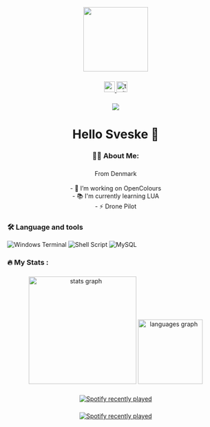 <div align="center">
  <img height="150" src="https://media.giphy.com/media/v1.Y2lkPTc5MGI3NjExMm1obTZ4cnlyZHpsMTdtcnpqODQzNXYyaG5vN3dhcWR1YzUxenZ6ZiZlcD12MV9pbnRlcm5hbF9naWZfYnlfaWQmY3Q9Zw/cZASFBEveBypi/giphy.gif"  />
</div>

###

<div align="center">
  <a href="https://youtube.com/@denrigtigeflue" target="_blank">
    <img src="https://img.shields.io/static/v1?message=Youtube&logo=youtube&label=&color=FF0000&logoColor=white&labelColor=&style=for-the-badge" height="25" alt="youtube logo"  />
  </a>
  <a href="https://twitch.tv/denrigtigeflue" target="_blank">
    <img src="https://img.shields.io/static/v1?message=Twitch&logo=twitch&label=&color=9146FF&logoColor=white&labelColor=&style=for-the-badge" height="25" alt="twitch logo"  />
  </a>
</div>

###

<div align="center">
  <img src="https://profile-counter.glitch.me/LueFlue/count.svg?"  />
</div>

###

<h1 align="center">Hello Sveske 👋</h1>

###

<h3 align="center">👩‍💻  About Me:</h3>

###

<p align="center">From Denmark<br><br>- 🔭 I’m working on OpenColours<br>- 📚 I'm currently learning LUA<br>- ⚡ Drone Pilot</p>

###

<h3 align="left">🛠 Language and tools</h3>

![Windows Terminal](https://img.shields.io/badge/Windows%20Terminal-%25234D4D4D.svg?style=for-the-badge&logo=windows-terminal&logoColor=white) ![Shell Script](https://img.shields.io/badge/shell_script-%23121011.svg?style=for-the-badge&logo=gnu-bash&logoColor=white) ![MySQL](https://img.shields.io/badge/mysql-%2300000f.svg?style=for-the-badge&logo=mysql&logoColor=white)

###

<div align="center">
</div>

###

<h3 align="left">🔥   My Stats :</h3>

###

<div align="center">
  <img src="https://github-readme-stats.vercel.app/api?username=LueFlue&hide_title=false&hide_rank=false&show_icons=true&include_all_commits=true&count_private=true&disable_animations=false&theme=dracula&locale=en&hide_border=false&order=1" height="250" alt="stats graph"  />
  <img src="https://github-readme-stats.vercel.app/api/top-langs?username=LueFlue&locale=en&hide_title=false&layout=compact&card_width=320&langs_count=5&theme=dracula&hide_border=false&order=2" height="150" alt="languages graph"  />
</div>

###

<div align="center">
  <a href="https://open.spotify.com/user/l2b5o6fzbu2f16226bfs118hz">
    <img src="https://spotify-recently-played-readme.vercel.app/api?user=l2b5o6fzbu2f16226bfs118hz&count=5&unique=false" alt="Spotify recently played"  />
  </a>
</div>

###

<div align="center">
  <a href="https://open.spotify.com/user/l2b5o6fzbu2f16226bfs118hz">
    <img src="https://spotify-recently-played-readme.vercel.app/api?user=l2b5o6fzbu2f16226bfs118hz&count=5" alt="Spotify recently played"  />
  </a>
</div>

###
